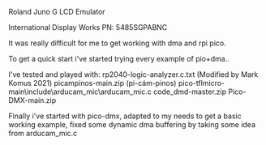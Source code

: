 
Roland Juno G LCD Emulator

International Display Works  PN: 5485SGPABNC

It was really difficult for me to get working with dma and rpi pico.

To get a quick start i've started trying every example of pio+dma..

I've tested and played with:
rp2040-logic-analyzer.c.txt (Modified by Mark Komus 2021)
picampinos-main.zip (pi-cám-pinos)
pico-tflmicro-main\include\arducam_mic\arducam_mic.c 
code_dmd-master.zip 
Pico-DMX-main.zip 

Finally i've started with pico-dmx, adapted to my needs to get a basic working example, fixed some dynamic dma buffering by taking some idea from arducam_mic.c
